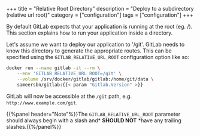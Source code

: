 +++
title = "Relative Root Directory"
description = "Deploy to a subdirectory (relative url root)"
category = ["configuration"]
tags = ["configuration"]
+++

By default GitLab expects that your application is running at the root (eg. /). This section explains how to run your application inside a directory.

Let's assume we want to deploy our application to '/git'. GitLab needs to know this directory to generate the appropriate routes. This can be specified using the `GITLAB_RELATIVE_URL_ROOT` configuration option like so:

```bash
docker run --name gitlab -it --rm \
    --env 'GITLAB_RELATIVE_URL_ROOT=/git' \
    --volume /srv/docker/gitlab/gitlab:/home/git/data \
    sameersbn/gitlab:{{< param "Gitlab.Version" >}}
```

GitLab will now be accessible at the `/git` path, e.g. `http://www.example.com/git`.

{{%panel header="Note"%}}The `GITLAB_RELATIVE_URL_ROOT` parameter should always begin with a slash and* **SHOULD NOT** *have any trailing slashes.{{%/panel%}}
